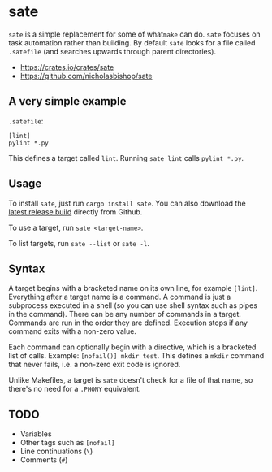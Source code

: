 # sate

`sate` is a simple replacement for some of what`make` can do. `sate`
focuses on task automation rather than building. By default `sate`
looks for a file called `.satefile` (and searches upwards through
parent directories).

* https://crates.io/crates/sate
* https://github.com/nicholasbishop/sate

## A very simple example

`.satefile`:
```
[lint]
pylint *.py
```

This defines a target called `lint`. Running `sate lint` calls `pylint
*.py`.

## Usage

To install `sate`, just run `cargo install sate`. You can also
download the [latest release
build](https://github.com/nicholasbishop/sate/releases) directly from
Github.

To use a target, run `sate <target-name>`.

To list targets, run `sate --list` or `sate -l`.

## Syntax

A target begins with a bracketed name on its own line, for example
`[lint]`. Everything after a target name is a command. A command is
just a subprocess executed in a shell (so you can use shell syntax
such as pipes in the command). There can be any number of commands in
a target. Commands are run in the order they are defined. Execution
stops if any command exits with a non-zero value.

Each command can optionally begin with a directive, which is a
bracketed list of calls. Example: `[nofail()] mkdir test`. This
defines a `mkdir` command that never fails, i.e. a non-zero exit code
is ignored.

Unlike Makefiles, a target is `sate` doesn't check for a file of that
name, so there's no need for a `.PHONY` equivalent.

## TODO

- Variables
- Other tags such as `[nofail]`
- Line continuations (`\`)
- Comments (`#`)
